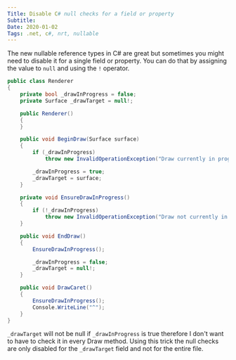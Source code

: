 ```yaml
---
Title: Disable C# null checks for a field or property
Subtitle: 
Date: 2020-01-02
Tags: .net, c#, nrt, nullable
---
```


The new nullable reference types in C# are great but sometimes you might need to disable it for a
single field or property. You can do that by assigning the value to `null` and using the `!` operator.

<!--more-->

```c#
public class Renderer
{
    private bool _drawInProgress = false;
    private Surface _drawTarget = null!;

    public Renderer()
    {
    }

    public void BeginDraw(Surface surface)
    {
        if (_drawInProgress)
            throw new InvalidOperationException("Draw currently in progress.");

        _drawInProgress = true;
        _drawTarget = surface;
    }

    private void EnsureDrawInProgress()
    {
        if (!_drawInProgress)
            throw new InvalidOperationException("Draw not currently in progress.");
    }

    public void EndDraw()
    {
        EnsureDrawInProgress();

        _drawInProgress = false;
        _drawTarget = null!;
    }

    public void DrawCaret()
    {
        EnsureDrawInProgress();
        Console.WriteLine("^");
    }
}
```

`_drawTarget` will not be null if `_drawInProgress` is true therefore I don't want to have to check
it in every Draw method. Using this trick the null checks are only disabled for the `_drawTarget` field
and not for the entire file.
